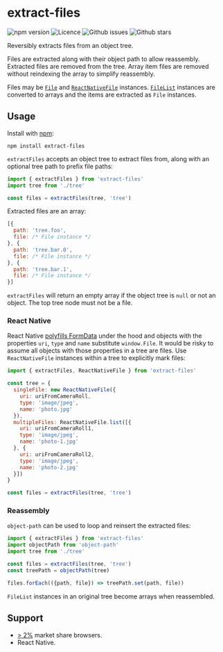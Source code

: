 # extract-files

![npm version](https://img.shields.io/npm/v/extract-files.svg?style=flat-square)
![Licence](https://img.shields.io/npm/l/extract-files.svg?style=flat-square)
![Github issues](https://img.shields.io/github/issues/jaydenseric/extract-files.svg?style=flat-square)
![Github stars](https://img.shields.io/github/stars/jaydenseric/extract-files.svg?style=flat-square)

Reversibly extracts files from an object tree.

Files are extracted along with their object path to allow reassembly. Extracted files are removed from the tree. Array item files are removed without reindexing the array to simplify reassembly.

Files may be [`File`](https://developer.mozilla.org/en/docs/Web/API/File) and [`ReactNativeFile`](https://github.com/jaydenseric/extract-files#react-native) instances. [`FileList`](https://developer.mozilla.org/en/docs/Web/API/FileList) instances are converted to arrays and the items are extracted as `File` instances.

## Usage

Install with [npm](https://npmjs.com):

```
npm install extract-files
```

`extractFiles` accepts an object tree to extract files from, along with an optional tree path to prefix file paths:

```js
import { extractFiles } from 'extract-files'
import tree from './tree'

const files = extractFiles(tree, 'tree')
```

Extracted files are an array:

```js
[{
  path: 'tree.foo',
  file: /* File instance */
}, {
  path: 'tree.bar.0',
  file: /* File instance */
}, {
  path: 'tree.bar.1',
  file: /* File instance */
}]
```

`extractFiles` will return an empty array if the object tree is `null` or not an object. The top tree node must not be a file.

### React Native

React Native [polyfills FormData](https://github.com/facebook/react-native/blob/v0.45.1/Libraries/Network/FormData.js) under the hood and objects with the properties `uri`, `type` and `name` substitute `window.File`. It would be risky to assume all objects with those properties in a tree are files. Use `ReactNativeFile` instances within a tree to explicitly mark files:

```js
import { extractFiles, ReactNativeFile } from 'extract-files'

const tree = {
  singleFile: new ReactNativeFile({
    uri: uriFromCameraRoll,
    type: 'image/jpeg',
    name: 'photo.jpg'
  }),
  multipleFiles: ReactNativeFile.list([{
    uri: uriFromCameraRoll1,
    type: 'image/jpeg',
    name: 'photo-1.jpg'
  }, {
    uri: uriFromCameraRoll2,
    type: 'image/jpeg',
    name: 'photo-2.jpg'
  }])
}

const files = extractFiles(tree, 'tree')
```

### Reassembly

`object-path` can be used to loop and reinsert the extracted files:

```js
import { extractFiles } from 'extract-files'
import objectPath from 'object-path'
import tree from './tree'

const files = extractFiles(tree, 'tree')
const treePath = objectPath(tree)

files.forEach(({path, file}) => treePath.set(path, file))
```

`FileList` instances in an original tree become arrays when reassembled.

## Support

- [> 2%](http://browserl.ist/?q=%3E+2%25) market share browsers.
- React Native.
